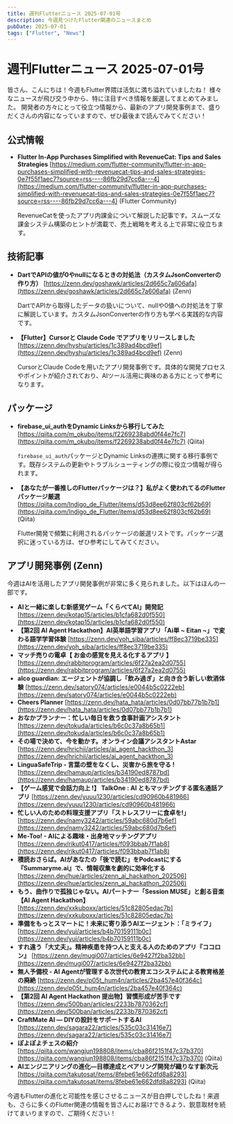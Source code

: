 ```yaml
---
title: 週刊Flutterニュース 2025-07-01号
description: 今週見つけたFlutter関連のニュースまとめ
pubDate: 2025-07-01
tags: ["Flutter", "News"]
---
```


# 週刊Flutterニュース 2025-07-01号

皆さん、こんにちは！今週もFlutter界隈は活気に満ち溢れていましたね！  様々なニュースが飛び交う中から、特に注目すべき情報を厳選してまとめてみました。  開発者の方々にとって役立つ情報から、最新のアプリ開発事例まで、盛りだくさんの内容になっていますので、ぜひ最後まで読んでみてください！


## 公式情報

* **Flutter In-App Purchases Simplified with RevenueCat: Tips and Sales Strategies**  [https://medium.com/flutter-community/flutter-in-app-purchases-simplified-with-revenuecat-tips-and-sales-strategies-0e7f55f1aec7?source=rss----86fb29d7cc6a---4](https://medium.com/flutter-community/flutter-in-app-purchases-simplified-with-revenuecat-tips-and-sales-strategies-0e7f55f1aec7?source=rss----86fb29d7cc6a---4) (Flutter Community)

  RevenueCatを使ったアプリ内課金について解説した記事です。スムーズな課金システム構築のヒントが満載で、売上戦略を考える上で非常に役立ちます。


## 技術記事

* **DartでAPIの値が0やnullになるときの対処法（カスタムJsonConverterの作り方）** [https://zenn.dev/goshawk/articles/2d665c7a606afa](https://zenn.dev/goshawk/articles/2d665c7a606afa) (Zenn)

  DartでAPIから取得したデータの扱いについて、nullや0値への対処法を丁寧に解説しています。カスタムJsonConverterの作り方も学べる実践的な内容です。

* **【Flutter】Cursorと Claude Code でアプリをリリースしました** [https://zenn.dev/hyshu/articles/1c389ad4bcd9ef](https://zenn.dev/hyshu/articles/1c389ad4bcd9ef) (Zenn)

  CursorとClaude Codeを用いたアプリ開発事例です。具体的な開発プロセスやポイントが紹介されており、AIツール活用に興味のある方にとって参考になります。


## パッケージ

* **firebase_ui_authをDynamic Linksから移行してみた** [https://qiita.com/m_okubo/items/f2269238abd0f44e7fc7](https://qiita.com/m_okubo/items/f2269238abd0f44e7fc7) (Qiita)

  `firebase_ui_auth`パッケージとDynamic Linksの連携に関する移行事例です。既存システムの更新やトラブルシューティングの際に役立つ情報が得られます。

* **【あなたが一番推しのFlutterパッケージは？】私がよく使われてるのFlutterパッケージ厳選** [https://qiita.com/Indigo_de_Flutter/items/d53d8ee62f803cf62b69](https://qiita.com/Indigo_de_Flutter/items/d53d8ee62f803cf62b69) (Qiita)

  Flutter開発で頻繁に利用されるパッケージの厳選リストです。パッケージ選択に迷っている方は、ぜひ参考にしてみてください。


## アプリ開発事例 (Zenn)

今週はAIを活用したアプリ開発事例が非常に多く見られました。以下はほんの一部です。

* **AIと一緒に楽しむ新感覚ゲーム「くらべてAI」開発記** [https://zenn.dev/kotap15/articles/b1cfa682d0f550](https://zenn.dev/kotap15/articles/b1cfa682d0f550)
* **【第2回 AI Agent Hackathon】AI英単語学習アプリ「Ai単 ~ Eitan ~」で変わる語学学習体験** [https://zenn.dev/yoh_siba/articles/ff8ec3719be335](https://zenn.dev/yoh_siba/articles/ff8ec3719be335)
* **マッチ売りの電卓【 お金の感覚を見える化するアプリ 】** [https://zenn.dev/rabbitprogram/articles/6f27a2ea2d0755](https://zenn.dev/rabbitprogram/articles/6f27a2ea2d0755)
* **alco guardian: エージェントが協調し「飲み過ぎ」と向き合う新しい飲酒体験** [https://zenn.dev/satory074/articles/e0044b5c0222eb](https://zenn.dev/satory074/articles/e0044b5c0222eb)
* **Cheers Planner** [https://zenn.dev/hata_hata/articles/0d07bb77b1b7b1](https://zenn.dev/hata_hata/articles/0d07bb77b1b7b1)
* **おなかプランナー：忙しい毎日を救う食事計画アシスタント** [https://zenn.dev/tokuda/articles/b6c0c37a8b65b1](https://zenn.dev/tokuda/articles/b6c0c37a8b65b1)
* **その場で決めて、今を動かす。オンライン会議アシスタントAstar** [https://zenn.dev/hrichii/articles/ai_agent_hackthon_3](https://zenn.dev/hrichii/articles/ai_agent_hackthon_3)
* **LinguaSafeTrip - 言葉の壁をなくし、災害から旅を守る !** [https://zenn.dev/hamaup/articles/b34190ed8787bd](https://zenn.dev/hamaup/articles/b34190ed8787bd)
* **【ゲーム感覚で会話力向上 !】 TalkOne : AI ともマッチングする匿名通話アプリ** [https://zenn.dev/yuuu1230/articles/cd90960b481966](https://zenn.dev/yuuu1230/articles/cd90960b481966)
* **忙しい人のための料理支援アプリ「ストレスフリーに食卓を!」** [https://zenn.dev/namy3242/articles/59abc680d7b6ef](https://zenn.dev/namy3242/articles/59abc680d7b6ef)
* **Me-Too! - AIによる趣味・出身地マッチングアプリ** [https://zenn.dev/rikut0417/articles/f093bbab7f1ab8](https://zenn.dev/rikut0417/articles/f093bbab7f1ab8)
* **積読おさらば。AIがあなたの「後で読む」をPodcastにする『Summaryme.ai』で、情報収集を劇的に効率化する** [https://zenn.dev/hue/articles/zenn_ai_hackathon_202506](https://zenn.dev/hue/articles/zenn_ai_hackathon_202506)
* **もう、曲作りで孤独じゃない。AIパートナー「Session MUSE」と創る音楽【AI Agent Hackathon】** [https://zenn.dev/xxkuboxx/articles/51c82805edac7b](https://zenn.dev/xxkuboxx/articles/51c82805edac7b)
* **準備をもっとスマートに！未来に寄り添うAIエージェント：「ミライフ」** [https://zenn.dev/yui/articles/b4b70159111b0c](https://zenn.dev/yui/articles/b4b70159111b0c)
* **すれ違う「大丈夫」。精神疾患を持つ人と支える人のためのアプリ『ココロン』** [https://zenn.dev/mugi007/articles/6e9427f2ba32bb](https://zenn.dev/mugi007/articles/6e9427f2ba32bb)
* **無人予備校 - AI Agentが管理する次世代の教育エコシステムによる教育格差の廃絶** [https://zenn.dev/p05t_hum4n/articles/2ba457e40f364c](https://zenn.dev/p05t_hum4n/articles/2ba457e40f364c)
* **【第2回 AI Agent Hackathon 提出物】習慣形成が苦手です** [https://zenn.dev/500ban/articles/2233b7870362cf](https://zenn.dev/500ban/articles/2233b7870362cf)
* **CraftMate AI ― DIYの設計をサポートするAI** [https://zenn.dev/sagara22/articles/535c03c31416e7](https://zenn.dev/sagara22/articles/535c03c31416e7)
* **ぽよぽよチェスの紹介** [https://qiita.com/wangjun198808/items/cba86f2151f47c37b370](https://qiita.com/wangjun198808/items/cba86f2151f47c37b370) (Qiita)
* **AIエンジニアリングの進化—目標達成とペアリング開発が織りなす新次元** [https://qiita.com/takutosat/items/8febe61e662dfd8a8293](https://qiita.com/takutosat/items/8febe61e662dfd8a8293) (Qiita)


今週もFlutterの進化と可能性を感じさせるニュースが目白押しでしたね！来週も、さらに多くのFlutter関連の情報を皆さんにお届けできるよう、鋭意取材を続けてまいりますので、ご期待ください！
